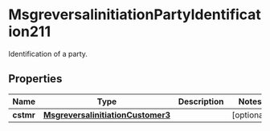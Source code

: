 

# MsgreversalinitiationPartyIdentification211

Identification of a party.
## Properties

Name | Type | Description | Notes
------------ | ------------- | ------------- | -------------
**cstmr** | [**MsgreversalinitiationCustomer3**](MsgreversalinitiationCustomer3.md) |  |  [optional]



